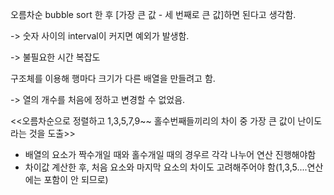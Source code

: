 오름차순 bubble sort 한 후 [가장 큰 값 - 세 번째로 큰 값]하면 된다고 생각함.

 -> 숫자 사이의 interval이 커지면 예외가 발생함.
 
 -> 불필요한 시간 복잡도
 
 
 
구조체를 이용해 행마다 크기가 다른 배열을 만들려고 함.

-> 열의 개수를 처음에 정하고 변경할 수 없었음.
 
 
 
 
<<오름차순으로 정렬하고 1,3,5,7,9~~ 홀수번째들끼리의 차이 중 가장 큰 값이 난이도라는 것을 도출>>
- 배열의 요소가 짝수개일 때와 홀수개일 때의 경우르 각각 나누어 연산 진행해야함
- 차이값 계산한 후, 처음 요소와 마지막 요소의 차이도 고려해주어야 함(1,3,5....연산에는 포함이 안 되므로)
